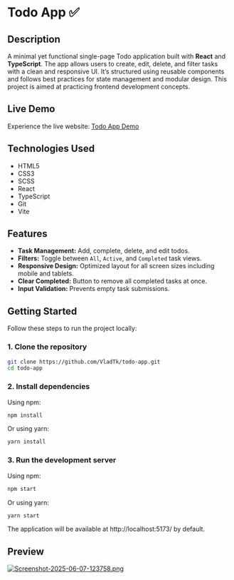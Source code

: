 # Todo App ✅

## Description

A minimal yet functional single-page Todo application built with **React** and **TypeScript**. The app allows users to create, edit, delete, and filter tasks with a clean and responsive UI. It’s structured using reusable components and follows best practices for state management and modular design. This project is aimed at practicing frontend development concepts.

## Live Demo

Experience the live website: [Todo App Demo](https://vladtk.github.io/todo-app/)

## Technologies Used

- HTML5
- CSS3
- SCSS
- React
- TypeScript
- Git
- Vite

## Features

- **Task Management:** Add, complete, delete, and edit todos.
- **Filters:** Toggle between `All`, `Active`, and `Completed` task views.
- **Responsive Design:** Optimized layout for all screen sizes including mobile and tablets.
- **Clear Completed:** Button to remove all completed tasks at once.
- **Input Validation:** Prevents empty task submissions.

## Getting Started

Follow these steps to run the project locally:

### 1. Clone the repository

```bash
git clone https://github.com/VladTk/todo-app.git
cd todo-app
```

### 2. Install dependencies

Using npm:
```bash
npm install
```

Or using yarn:
```bash
yarn install
```

### 3. Run the development server

Using npm:
```bash
npm start
```

Or using yarn:
```bash
yarn start
```

The application will be available at http://localhost:5173/ by default.

## Preview
[![Screenshot-2025-06-07-123758.png](https://i.postimg.cc/kgNMYVCn/Screenshot-2025-06-07-123758.png)](https://postimg.cc/dh1KLVDX)
